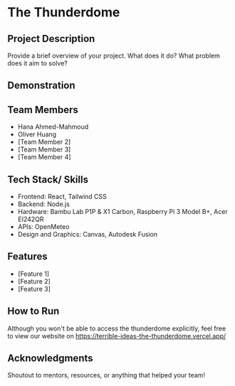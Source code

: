 # The Thunderdome 

## Project Description
Provide a brief overview of your project. What does it do? What problem does it aim to solve?

## Demonstration

## Team Members
- Hana Ahmed-Mahmoud
- Oliver Huang
- [Team Member 2]
- [Team Member 3]
- [Team Member 4]

## Tech Stack/ Skills
- Frontend: React, Tailwind CSS
- Backend: Node.js
- Hardware: Bambu Lab P1P & X1 Carbon, Raspberry Pi 3 Model B+, Acer EI242QR
- APIs: OpenMeteo
- Design and Graphics: Canvas, Autodesk Fusion

## Features
- [Feature 1]
- [Feature 2]
- [Feature 3]

## How to Run
Although you won't be able to access the thunderdome explicitly, feel free to view our website on https://terrible-ideas-the-thunderdome.vercel.app/

## Acknowledgments
Shoutout to mentors, resources, or anything that helped your team!

